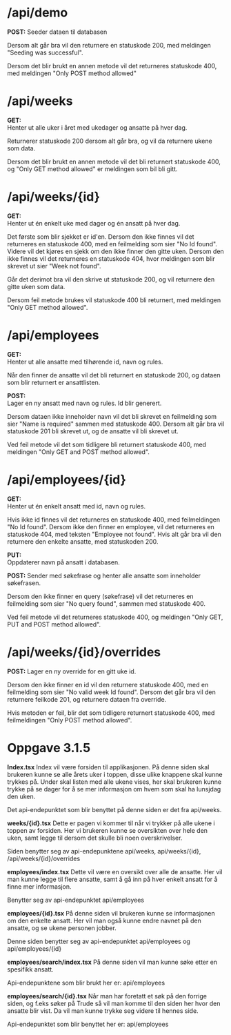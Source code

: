 # /api/demo

**POST:**
Seeder dataen til databasen

Dersom alt går bra vil den returnere en statuskode 200, med meldingen "Seeding was successful".

Dersom det blir brukt en annen metode vil det returneres statuskode 400, med meldingen "Only POST method allowed"

# /api/weeks

**GET:**  
Henter ut alle uker i året med ukedager og ansatte på hver dag.

Returnerer statuskode 200 dersom alt går bra, og vil da returnere ukene som data.

Dersom det blir brukt en annen metode vil det bli returnert statuskode 400, og "Only GET method allowed" er meldingen som bil bli gitt.

# /api/weeks/{id}

**GET:**  
Henter ut én enkelt uke med dager og én ansatt på hver dag.

Det første som blir sjekket er id'en. Dersom den ikke finnes vil det returneres en statuskode 400, med en feilmelding som sier "No Id found".
Videre vil det kjøres en sjekk om den ikke finner den gitte uken. Dersom den ikke finnes vil det returneres en statuskode 404, hvor meldingen som blir skrevet ut sier "Week not found".

Går det derimot bra vil den skrive ut statuskode 200, og vil returnere den gitte uken som data.

Dersom feil metode brukes vil statuskode 400 bli returnert, med meldingen "Only GET method allowed".

# /api/employees

**GET:**  
Henter ut alle ansatte med tilhørende id, navn og rules.

Når den finner de ansatte vil det bli returnert en statuskode 200, og dataen som blir returnert er ansattlisten.

**POST:**  
Lager en ny ansatt med navn og rules. Id blir generert.

Dersom dataen ikke inneholder navn vil det bli skrevet en feilmelding som sier "Name is required" sammen med statuskode 400. Dersom alt går bra vil statuskode 201 bli skrevet ut, og de ansatte vil bli skrevet ut.

Ved feil metode vil det som tidligere bli returnert statuskode 400, med meldingen "Only GET and POST method allowed".

# /api/employees/{id}

**GET:**  
Henter ut én enkelt ansatt med id, navn og rules.

Hvis ikke id finnes vil det returneres en statuskode 400, med feilmeldingen "No Id found". Dersom ikke den finner en employee, vil det returneres en statuskode 404, med teksten "Employee not found". Hvis alt går bra vil den returnere den enkelte ansatte, med statuskoden 200.

**PUT:**  
Oppdaterer navn på ansatt i databasen.

**POST:**
Sender med søkefrase og henter alle ansatte som inneholder søkefrasen.

Dersom den ikke finner en query (søkefrase) vil det returneres en feilmelding som sier "No query found", sammen med statuskode 400.

Ved feil metode vil det returneres statuskode 400, og meldingen "Only GET, PUT and POST method allowed".

# /api/weeks/{id}/overrides

**POST:**
Lager en ny override for en gitt uke id.

Dersom den ikke finner en id vil den returnere statuskode 400, med en feilmelding som sier "No valid week Id found". Dersom det går bra vil den returnere feilkode 201, og returnere dataen fra override.

Hvis metoden er feil, blir det som tidligere returnert statuskode 400, med feilmeldingen "Only POST method allowed".

# Oppgave 3.1.5

**Index.tsx**
Index vil være forsiden til applikasjonen. På denne siden skal brukeren kunne se alle årets uker i toppen, disse ulike knappene skal kunne trykkes på. Under skal listen med alle ukene vises, her skal brukeren kunne trykke på se dager for å se mer informasjon om hvem som skal ha lunsjdag den uken.

Det api-endepunktet som blir benyttet på denne siden er det fra api/weeks.

**weeks/{id}.tsx**
Dette er pagen vi kommer til når vi trykker på alle ukene i toppen av forsiden. Her vi brukeren kunne se oversikten over hele den uken, samt legge til dersom det skulle bli noen overskrivelser.

Siden benytter seg av api-endepunktene api/weeks, api/weeks/{id}, /api/weeks/{id}/overrides

**employees/index.tsx**
Dette vil være en oversikt over alle de ansatte. Her vil man kunne legge til flere ansatte, samt å gå inn på hver enkelt ansatt for å finne mer informasjon.

Benytter seg av api-endepunktet api/employees

**employees/{id}.tsx**
På denne siden vil brukeren kunne se informasjonen om den enkelte ansatt. Her vil man også kunne endre navnet på den ansatte, og se ukene personen jobber.

Denne siden benytter seg av api-endepunktet api/employees og api/employees/{id}

**employees/search/index.tsx**
På denne siden vil man kunne søke etter en spesifikk ansatt.

Api-endepunktene som blir brukt her er: api/employees

**employees/search/{id}.tsx**
Når man har foretatt et søk på den forrige siden, og f.eks søker på Trude så vil man komme til den siden her hvor den ansatte blir vist. Da vil man kunne trykke seg videre til hennes side.

Api-endepunktet som blir benyttet her er: api/employees
